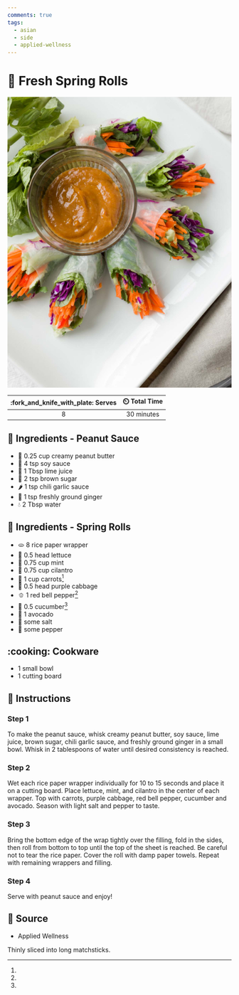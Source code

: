 ```yaml
---
comments: true
tags:
  - asian
  - side
  - applied-wellness
---
```

# :burrito: Fresh Spring Rolls

![Fresh Spring Rolls](../assets/images/fresh-spring-rolls.png)

| :fork_and_knife_with_plate: Serves | :timer_clock: Total Time |
|:----------------------------------:|:-----------------------: |
| 8 | 30 minutes |

## :salt: Ingredients - Peanut Sauce

- :peanuts: 0.25 cup creamy peanut butter
- :takeout_box: 4 tsp soy sauce
- :lemon: 1 Tbsp lime juice
- :maple_leaf: 2 tsp brown sugar
- :hot_pepper: 1 tsp chili garlic sauce
- :sweet_potato: 1 tsp freshly ground ginger
- :droplet: 2 Tbsp water

## :salt: Ingredients - Spring Rolls

- :flatbread: 8 rice paper wrapper
- :leafy_green: 0.5 head lettuce
- :herb: 0.75 cup mint
- :herb: 0.75 cup cilantro
- :carrot: 1 cup carrots[^1]
- :leafy_green: 0.5 head purple cabbage
- :bell_pepper: 1 red bell pepper[^1]
- :cucumber: 0.5 cucumber[^1]
- :avocado: 1 avocado
- :salt: some salt
- :salt: some pepper

## :cooking: Cookware

- 1 small bowl
- 1 cutting board

## :pencil: Instructions

### Step 1

To make the peanut sauce, whisk creamy peanut butter, soy sauce, lime juice, brown sugar, chili garlic sauce, and
freshly ground ginger in a small bowl. Whisk in 2 tablespoons of water until desired consistency is reached.

### Step 2

Wet each rice paper wrapper individually for 10 to 15 seconds and place it on a cutting board. Place lettuce, mint, and
cilantro in the center of each wrapper. Top with carrots, purple cabbage, red bell pepper, cucumber and avocado. Season
with light salt and pepper to taste.

### Step 3

Bring the bottom edge of the wrap tightly over the filling, fold in the sides, then roll from bottom to top until the
top of the sheet is reached. Be careful not to tear the rice paper. Cover the roll with damp paper towels. Repeat with
remaining wrappers and filling.

### Step 4

Serve with peanut sauce and enjoy!

## :link: Source

- Applied Wellness

[^1]:
  Thinly sliced into long matchsticks.
